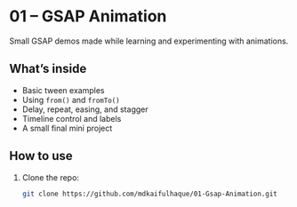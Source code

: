 # 01 – GSAP Animation

Small GSAP demos made while learning and experimenting with animations.

## What’s inside
- Basic tween examples  
- Using `from()` and `fromTo()`  
- Delay, repeat, easing, and stagger  
- Timeline control and labels  
- A small final mini project  

## How to use
1. Clone the repo:
   ```bash
   git clone https://github.com/mdkaifulhaque/01-Gsap-Animation.git
